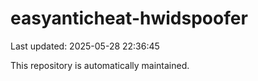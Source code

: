 # easyanticheat-hwidspoofer

Last updated: 2025-05-28 22:36:45

This repository is automatically maintained.
